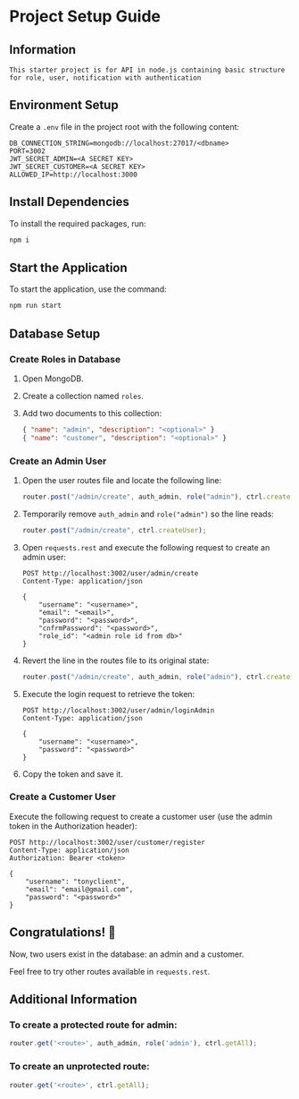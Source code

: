 
# Project Setup Guide
## Information

    This starter project is for API in node.js containing basic structure for role, user, notification with authentication  

## Environment Setup

Create a `.env` file in the project root with the following content:

```
DB_CONNECTION_STRING=mongodb://localhost:27017/<dbname>
PORT=3002
JWT_SECRET_ADMIN=<A SECRET KEY>
JWT_SECRET_CUSTOMER=<A SECRET KEY>
ALLOWED_IP=http://localhost:3000
```

## Install Dependencies

To install the required packages, run:

```bash
npm i
```

## Start the Application

To start the application, use the command:

```bash
npm run start
```

## Database Setup

### Create Roles in Database

1. Open MongoDB.
2. Create a collection named `roles`.
3. Add two documents to this collection:

    ```json
    { "name": "admin", "description": "<optional>" }
    { "name": "customer", "description": "<optional>" }
    ```

### Create an Admin User

1. Open the user routes file and locate the following line:

    ```javascript
    router.post("/admin/create", auth_admin, role("admin"), ctrl.createUser);
    ```

2. Temporarily remove `auth_admin` and `role("admin")` so the line reads:

    ```javascript
    router.post("/admin/create", ctrl.createUser);
    ```

3. Open `requests.rest` and execute the following request to create an admin user:

    ```http
    POST http://localhost:3002/user/admin/create
    Content-Type: application/json

    {
        "username": "<username>",
        "email": "<email>",
        "password": "<password>",
        "cnfrmPassword": "<password>",
        "role_id": "<admin role id from db>"
    }
    ```

4. Revert the line in the routes file to its original state:

    ```javascript
    router.post("/admin/create", auth_admin, role("admin"), ctrl.createUser);
    ```

5. Execute the login request to retrieve the token:

    ```http
    POST http://localhost:3002/user/admin/loginAdmin
    Content-Type: application/json

    {
        "username": "<username>",
        "password": "<password>"
    }
    ```

6. Copy the token and save it.

### Create a Customer User

Execute the following request to create a customer user (use the admin token in the Authorization header):

```http
POST http://localhost:3002/user/customer/register
Content-Type: application/json
Authorization: Bearer <token>

{
    "username": "tonyclient",
    "email": "email@gmail.com",
    "password": "<password>"
}
```

## Congratulations! 🎉

Now, two users exist in the database: an admin and a customer.

Feel free to try other routes available in `requests.rest`.

## Additional Information

### To create a protected route for admin:

```javascript
router.get('<route>', auth_admin, role('admin'), ctrl.getAll);
```

### To create an unprotected route:

```javascript
router.get('<route>', ctrl.getAll);
```
